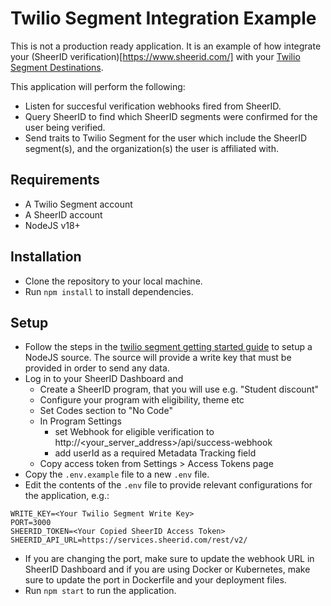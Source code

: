 # Twilio Segment Integration Example

This is not a production ready application. It is an example of how integrate your (SheerID verification)[https://www.sheerid.com/]
with your [Twilio Segment Destinations](https://segment.com/twilio/).

This application will perform the following:
- Listen for succesful verification webhooks fired from SheerID.
- Query SheerID to find which SheerID segments were confirmed for the user being verified.
- Send traits to Twilio Segment for the user which include the SheerID segment(s), and the organization(s) the user is affiliated with.

## Requirements

- A Twilio Segment account
- A SheerID account
- NodeJS v18+

## Installation

- Clone the repository to your local machine.
- Run `npm install` to install dependencies.

## Setup

- Follow the steps in the [twilio segment getting started guide](https://segment.com/docs/getting-started/implementation-guide/#add-a-source) 
to setup a NodeJS source. The source will provide a write key that must be provided in order to send any data.
- Log in to your SheerID Dashboard and
    - Create a SheerID program, that you will use e.g. "Student discount"
    - Configure your program with eligibility, theme etc
    - Set Codes section to "No Code"
    - In Program Settings
        - set Webhook for eligible verification to http://<your_server_address>/api/success-webhook
        - add userId as a required Metadata Tracking field
    - Copy access token from Settings > Access Tokens page
- Copy the `.env.example` file to a new `.env` file.
- Edit the contents of the `.env` file to provide relevant configurations for the application, e.g.:
```
WRITE_KEY=<Your Twilio Segment Write Key>
PORT=3000
SHEERID_TOKEN=<Your Copied SheerID Access Token>
SHEERID_API_URL=https://services.sheerid.com/rest/v2/
```
- If you are changing the port, make sure to update the webhook URL in SheerID Dashboard and if you are using Docker or Kubernetes, make sure 
to update the port in Dockerfile and your deployment files.
- Run `npm start` to run the application. 
